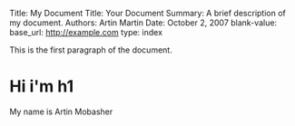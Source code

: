 Title:   My Document
Title:   Your Document
Summary: A brief description of my document.
Authors: Artin
         Martin
Date:    October 2, 2007
blank-value:
base_url: http://example.com
type: index

This is the first paragraph of the document.

# Hi i'm h1

My name is Artin Mobasher
